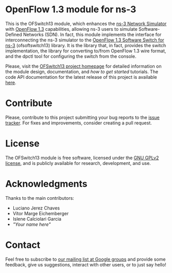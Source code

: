 # OpenFlow 1.3 module for ns-3 #
This is the OFSwitch13 module, which enhances the [ns-3 Network Simulator][ns-3] with [OpenFlow 1.3][ofp13] capabilities, allowing ns-3 users to simulate Software-Defined Networks (SDN). 
In fact, this module implements the interface for interconnecting the ns-3 simulator to the [OpenFlow 1.3 Software Switch for ns-3][ofs13] (ofsoftswitch13) library. It is the library that, in fact, provides the switch implementation, the library for converting to/from OpenFlow 1.3 wire format, and the dpctl tool for configuring the switch from the console.

Please, visit the [OFSwitch13 project homepage][project] for detailed information on the module design, documentation, and *how to get started* tutorials. The code API documentation for the latest release of this project is available [here][apidoc].

# Contribute #
Please, contribute to this project submitting your bug reports to the [issue tracker][issues]. For fixes and improvements, consider creating a pull request.

# License #
The OFSwitch13 module is free software, licensed under the [GNU GPLv2 license][gpl], and is publicly available for research, development, and use.

# Acknowledgments #
Thanks to the main contributors:

* Luciano Jerez Chaves
* Vítor Marge Eichemberger
* Islene Calciolari Garcia
* *"Your name here"*

# Contact #
Feel free to subscribe to [our mailing list at Google groups][group] and provide some feedback, give us suggestions, interact with other users, or to just say hello!

[ns-3]: https://www.nsnam.org
[ofp13]: https://www.opennetworking.org/sdn-resources/technical-library
[ofs13]: https://github.com/ljerezchaves/ofsoftswitch13
[project]: http://www.lrc.ic.unicamp.br/ofswitch13/
[apidoc]: http://www.lrc.ic.unicamp.br/ofswitch13/doc/html/index.html
[issues]: https://github.com/ljerezchaves/ofswitch13-module/issues
[gpl]: http://www.gnu.org/copyleft/gpl.html
[group]: https://groups.google.com/forum/#!forum/ofswitch13-users

